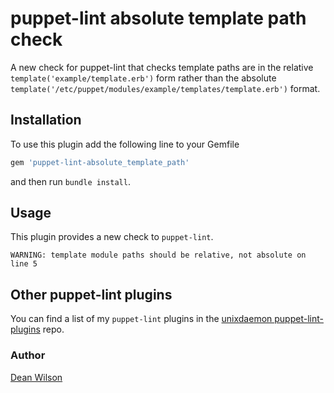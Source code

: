 # puppet-lint absolute template path check

A new check for puppet-lint that checks template paths are in the
relative `template('example/template.erb')` form rather than the absolute
`template('/etc/puppet/modules/example/templates/template.erb')` format.

## Installation

To use this plugin add the following line to your Gemfile

```ruby
gem 'puppet-lint-absolute_template_path'
```

and then run `bundle install`.

## Usage

This plugin provides a new check to `puppet-lint`.

```
WARNING: template module paths should be relative, not absolute on line 5
```

## Other puppet-lint plugins

You can find a list of my `puppet-lint` plugins in the
[unixdaemon puppet-lint-plugins](https://github.com/deanwilson/unixdaemon-puppet-lint-plugins) repo.

### Author

[Dean Wilson](http://www.unixdaemon.net)
